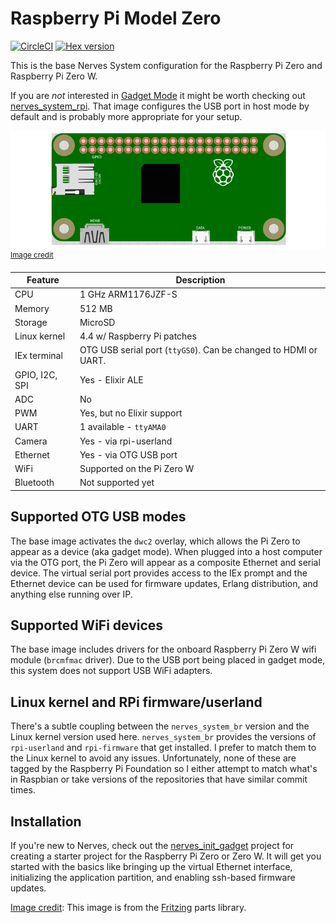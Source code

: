 # Raspberry Pi Model Zero
[![CircleCI](https://circleci.com/gh/nerves-project/nerves_system_rpi0.svg?style=svg)](https://circleci.com/gh/nerves-project/nerves_system_rpi0)
[![Hex version](https://img.shields.io/hexpm/v/nerves_system_rpi0.svg "Hex version")](https://hex.pm/packages/nerves_system_rpi0)

This is the base Nerves System configuration for the Raspberry Pi Zero and
Raspberry Pi Zero W.

If you are *not* interested in [Gadget Mode](http://www.linux-usb.org/gadget/) it might be worth checking out [nerves_system_rpi](https://github.com/nerves-project/nerves_system_rpi).
That image configures the USB port in host mode by default and
is probably more appropriate for your setup.

![Fritzing Raspberry Pi Zero image](assets/images/raspberry-pi-model-zero.png)
<br><sup>[Image credit](#fritzing)</sup>

| Feature              | Description                     |
| -------------------- | ------------------------------- |
| CPU                  | 1 GHz ARM1176JZF-S              |
| Memory               | 512 MB                          |
| Storage              | MicroSD                         |
| Linux kernel         | 4.4 w/ Raspberry Pi patches     |
| IEx terminal         | OTG USB serial port (`ttyGS0`). Can be changed to HDMI or UART. |
| GPIO, I2C, SPI       | Yes - Elixir ALE                |
| ADC                  | No                              |
| PWM                  | Yes, but no Elixir support      |
| UART                 | 1 available - `ttyAMA0`         |
| Camera               | Yes - via rpi-userland          |
| Ethernet             | Yes - via OTG USB port          |
| WiFi                 | Supported on the Pi Zero W      |
| Bluetooth            | Not supported yet               |

## Supported OTG USB modes

The base image activates the `dwc2` overlay, which allows the Pi Zero to appear as a
device (aka gadget mode). When plugged into a host computer via the OTG port, the Pi
Zero will appear as a composite Ethernet and serial device. The virtual serial
port provides access to the IEx prompt and the Ethernet device can be used for
firmware updates, Erlang distribution, and anything else running over IP.

## Supported WiFi devices

The base image includes drivers for the onboard Raspberry Pi Zero W wifi module
(`brcmfmac` driver). Due to the USB port being placed in gadget mode, this
system does not support USB WiFi adapters.

## Linux kernel and RPi firmware/userland

There's a subtle coupling between the `nerves_system_br` version and the Linux
kernel version used here. `nerves_system_br` provides the versions of
`rpi-userland` and `rpi-firmware` that get installed. I prefer to match them to
the Linux kernel to avoid any issues. Unfortunately, none of these are tagged
by the Raspberry Pi Foundation so I either attempt to match what's in Raspbian
or take versions of the repositories that have similar commit times.

## Installation

If you're new to Nerves, check out the
[nerves_init_gadget](https://github.com/fhunleth/nerves_init_gadget) project for
creating a starter project for the Raspberry Pi Zero or Zero W. It will get you
started with the basics like bringing up the virtual Ethernet interface,
initializing the application partition, and enabling ssh-based firmware updates.

[Image credit](#fritzing): This image is from the [Fritzing](http://fritzing.org/home/) parts library.
